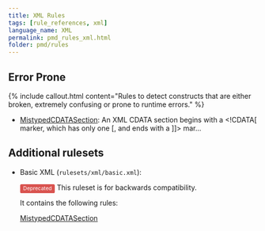 ```yaml
---
title: XML Rules
tags: [rule_references, xml]
language_name: XML
permalink: pmd_rules_xml.html
folder: pmd/rules
---
```

## Error Prone

{% include callout.html content="Rules to detect constructs that are either broken, extremely confusing or prone to runtime errors." %}

*   [MistypedCDATASection](pmd_rules_xml_errorprone.html#mistypedcdatasection): An XML CDATA section begins with a <!CDATA[ marker, which has only one [, and ends with a ]]> mar...

## Additional rulesets

*   Basic XML (`rulesets/xml/basic.xml`):

    <span style="border-radius: 0.25em; color: #fff; padding: 0.2em 0.6em 0.3em; display: inline; background-color: #d9534f; font-size: 75%;">Deprecated</span>  This ruleset is for backwards compatibility.

    It contains the following rules:

    [MistypedCDATASection](pmd_rules_xml_errorprone.html#mistypedcdatasection)


